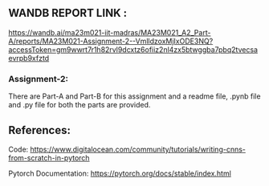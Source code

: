 ## WANDB REPORT LINK :
https://wandb.ai/ma23m021-iit-madras/MA23M021_A2_Part-A/reports/MA23M021-Assignment-2--VmlldzoxMjIxODE3NQ?accessToken=gm9wwrt7r1h82rvl9dcxtz6ofiiz2nl4zx5btwggba7pbq2tvecsaevrpb9xfztd

### Assignment-2:

There are Part-A and Part-B for this assignment and a readme file, .pynb file and .py file for both the parts are provided.

## References:
Code:
https://www.digitalocean.com/community/tutorials/writing-cnns-from-scratch-in-pytorch

Pytorch Documentation:
https://pytorch.org/docs/stable/index.html
